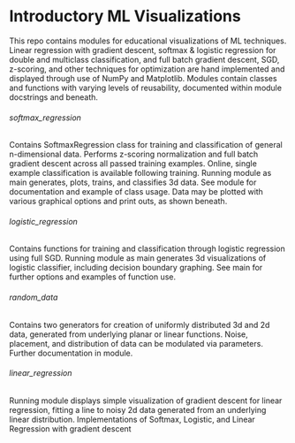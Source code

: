 # Introductory ML Visualizations 
This repo contains modules for educational visualizations of ML techniques.
Linear regression with gradient descent, softmax &
logistic regression for double and multiclass classification, and full batch
gradient descent, SGD, z-scoring, and other techniques for optimization are
hand implemented and displayed through use of NumPy and Matplotlib.
Modules contain classes and functions with varying levels of 
reusability, documented within module docstrings and beneath. 

###### softmax_regression
Contains SoftmaxRegression class for training and classification of
general n-dimensional data. Performs z-scoring normalization and full batch 
gradient descent across all passed training examples. Online, single
example classification is available following training. Running module 
as main generates, plots, trains, and classifies 3d data. See module for
documentation and example of class usage. Data may be plotted with various
graphical options and print outs, as shown beneath. 

###### logistic_regression
Contains functions for training and classification through logistic regression
using full SGD. Running module as main generates 3d visualizations of logistic 
classifier, including decision boundary graphing. See main for further options
and examples of function use. 

###### random_data
Contains two generators for creation of uniformly distributed 3d and 2d data,
generated from underlying planar or linear functions. Noise, placement, and
distribution of data can be modulated via parameters. Further documentation in
module.

###### linear_regression
Running module displays simple visualization of gradient descent for linear
regression, fitting a line to noisy 2d data generated from an underlying linear
distribution.
Implementations of Softmax, Logistic, and Linear Regression with gradient
descent





